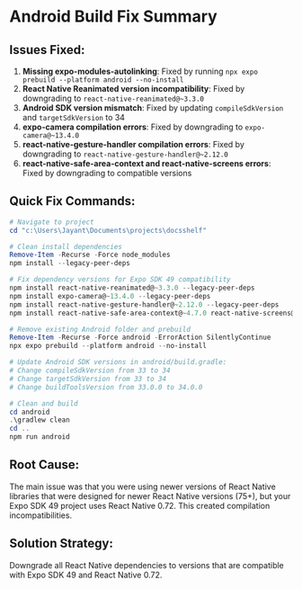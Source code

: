 # Android Build Fix Summary

## Issues Fixed:

1. **Missing expo-modules-autolinking**: Fixed by running `npx expo prebuild --platform android --no-install`
2. **React Native Reanimated version incompatibility**: Fixed by downgrading to `react-native-reanimated@~3.3.0`
3. **Android SDK version mismatch**: Fixed by updating `compileSdkVersion` and `targetSdkVersion` to 34
4. **expo-camera compilation errors**: Fixed by downgrading to `expo-camera@~13.4.0`
5. **react-native-gesture-handler compilation errors**: Fixed by downgrading to `react-native-gesture-handler@~2.12.0`
6. **react-native-safe-area-context and react-native-screens errors**: Fixed by downgrading to compatible versions

## Quick Fix Commands:

```powershell
# Navigate to project
cd "c:\Users\Jayant\Documents\projects\docsshelf"

# Clean install dependencies
Remove-Item -Recurse -Force node_modules
npm install --legacy-peer-deps

# Fix dependency versions for Expo SDK 49 compatibility
npm install react-native-reanimated@~3.3.0 --legacy-peer-deps
npm install expo-camera@~13.4.0 --legacy-peer-deps
npm install react-native-gesture-handler@~2.12.0 --legacy-peer-deps
npm install react-native-safe-area-context@~4.7.0 react-native-screens@~3.22.0 --legacy-peer-deps

# Remove existing Android folder and prebuild
Remove-Item -Recurse -Force android -ErrorAction SilentlyContinue
npx expo prebuild --platform android --no-install

# Update Android SDK versions in android/build.gradle:
# Change compileSdkVersion from 33 to 34
# Change targetSdkVersion from 33 to 34
# Change buildToolsVersion from 33.0.0 to 34.0.0

# Clean and build
cd android
.\gradlew clean
cd ..
npm run android
```

## Root Cause:

The main issue was that you were using newer versions of React Native libraries that were designed for newer React Native versions (75+), but your Expo SDK 49 project uses React Native 0.72. This created compilation incompatibilities.

## Solution Strategy:

Downgrade all React Native dependencies to versions that are compatible with Expo SDK 49 and React Native 0.72.
